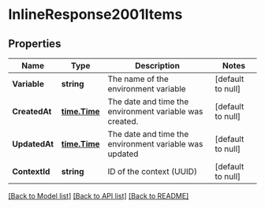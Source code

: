 # InlineResponse2001Items

## Properties
Name | Type | Description | Notes
------------ | ------------- | ------------- | -------------
**Variable** | **string** | The name of the environment variable | [default to null]
**CreatedAt** | [**time.Time**](time.Time.md) | The date and time the environment variable was created. | [default to null]
**UpdatedAt** | [**time.Time**](time.Time.md) | The date and time the environment variable was updated | [default to null]
**ContextId** | **string** | ID of the context (UUID) | [default to null]

[[Back to Model list]](../README.md#documentation-for-models) [[Back to API list]](../README.md#documentation-for-api-endpoints) [[Back to README]](../README.md)

